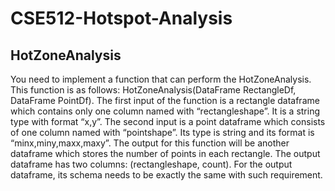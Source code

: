 # CSE512-Hotspot-Analysis

## HotZoneAnalysis
You need to implement a function that can perform the HotZoneAnalysis. This function is as follows: HotZoneAnalysis(DataFrame RectangleDf, DataFrame PointDf). The first input of the function is a rectangle dataframe which contains only one column named with “rectangleshape”. It is a string type with format “x,y”. The second input is a point dataframe which consists of one column named with “pointshape”. Its type is string and its format is “minx,miny,maxx,maxy”. The output for this function will be another dataframe which stores the number of points in each rectangle. The output dataframe has two columns: (rectangleshape, count). For the output dataframe, its schema needs to be exactly the same with such requirement.
